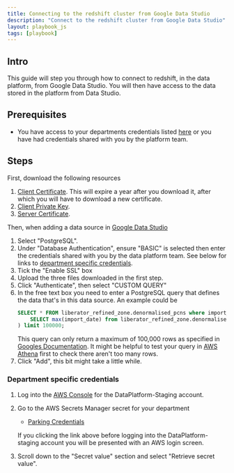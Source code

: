 ```yaml
---
title: Connecting to the redshift cluster from Google Data Studio
description: "Connect to the redshift cluster from Google Data Studio"
layout: playbook_js
tags: [playbook]
---
```


## Intro

This guide will step you through how to connect to redshift, in the data platform, from Google Data Studio. You will then have access to the data stored in the platform from Data Studio.

## Prerequisites

- You have access to your departments credentials listed [here](#department-specific-credentials) or you have had credentials shared with you by the platform team.

## Steps

First, download the following resources

1. [Client Certificate][client_certificate]. This will expire a year after you download it, after which you will have to download a new certificate.
1. [Client Private Key][client_private_key].
1. [Server Certificate][server_certificate].

Then, when adding a data source in [Google Data Studio][google_data_studio]

1.  Select "PostgreSQL".
1.  Under "Database Authentication", ensure "BASIC" is selected then enter the credentials shared with you by the data platform team. See below for links to [department specific credentials](#department-specific-credentials).
1.  Tick the "Enable SSL" box
1.  Upload the three files downloaded in the first step.
1.  Click "Authenticate", then select "CUSTOM QUERY"
1.  In the free text box you need to enter a PostgreSQL query that defines the data that's in this data source. An example could be
    ```sql
    SELECT * FROM liberator_refined_zone.denormalised_pcns where import_date = (
        SELECT max(import_date) from liberator_refined_zone.denormalised_pcns
    ) limit 100000;
    ```
    This query can only return a maximum of 100,000 rows as specified in [Googles Documentation](https://support.google.com/datastudio/answer/7288010?hl=en#zippy=%2Cin-this-article). It might be helpful to test your query in [AWS Athena][aws_athena] first to check there aren't too many rows.
1.  Click "Add", this bit might take a little while.

### Department specific credentials

1. Log into the [AWS Console][aws_sso_link] for the DataPlatform-Staging account.

1. Go to the AWS Secrets Manager secret for your department

   - [Parking Credentials][parking_user_secret_staging]

   If you clicking the link above before logging into the DataPlatform-staging account you will be presented with an
   AWS login screen.

1. Scroll down to the "Secret value" section and select "Retrieve secret value".

[client_certificate]: https://dataplatform-stg-ssl-connection-resources.s3.eu-west-2.amazonaws.com/client_certificate.crt
[client_private_key]: https://dataplatform-stg-ssl-connection-resources.s3.eu-west-2.amazonaws.com/client_private_key.key
[server_certificate]: https://s3.amazonaws.com/redshift-downloads/redshift-ca-bundle.crt
[aws_sso_link]: https://hackney.awsapps.com/start/#/
[parking_user_secret_staging]: https://eu-west-2.console.aws.amazon.com/secretsmanager/home?region=eu-west-2#!/secret?name=dataplatform-stg%2Fparking%2Fredshift-cluster-user
[google_data_studio]: https://datastudio.google.com/u/0/datasources/create/
[aws_athena]: https://eu-west-2.console.aws.amazon.com/athena/home?region=eu-west-2#query
